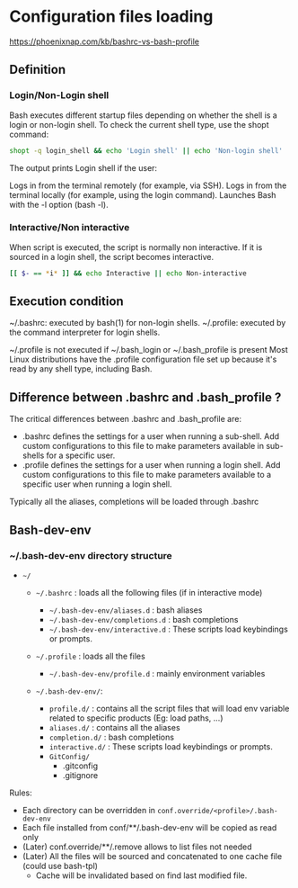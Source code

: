 # Configuration files loading

<https://phoenixnap.com/kb/bashrc-vs-bash-profile>

## Definition

### Login/Non-Login shell

Bash executes different startup files depending on whether the shell is a login
or non-login shell. To check the current shell type, use the shopt command:

```bash
shopt -q login_shell && echo 'Login shell' || echo 'Non-login shell'
```

The output prints Login shell if the user:

Logs in from the terminal remotely (for example, via SSH). Logs in from the
terminal locally (for example, using the login command). Launches Bash with the
-l option (bash -l).

### Interactive/Non interactive

When script is executed, the script is normally non interactive. If it is
sourced in a login shell, the script becomes interactive.

```bash
[[ $- == *i* ]] && echo Interactive || echo Non-interactive
```

## Execution condition

~/.bashrc: executed by bash(1) for non-login shells. ~/.profile: executed by the
command interpreter for login shells.

~/.profile is not executed if ~/.bash_login or ~/.bash_profile is present Most
Linux distributions have the .profile configuration file set up because it's
read by any shell type, including Bash.

## Difference between .bashrc and .bash_profile ?

The critical differences between .bashrc and .bash_profile are:

- .bashrc defines the settings for a user when running a sub-shell. Add custom
  configurations to this file to make parameters available in sub-shells for a
  specific user.
- .profile defines the settings for a user when running a login shell. Add
  custom configurations to this file to make parameters available to a specific
  user when running a login shell.

Typically all the aliases, completions will be loaded through .bashrc

## Bash-dev-env

### ~/.bash-dev-env directory structure

- `~/`

  - `~/.bashrc` : loads all the following files (if in interactive mode)

    - `~/.bash-dev-env/aliases.d` : bash aliases
    - `~/.bash-dev-env/completions.d` : bash completions
    - `~/.bash-dev-env/interactive.d` : These scripts load keybindings or
      prompts.

  - `~/.profile` : loads all the files

    - `~/.bash-dev-env/profile.d` : mainly environment variables

  - `~/.bash-dev-env/`:
    - `profile.d/` : contains all the script files that will load env variable
      related to specific products (Eg: load paths, ...)
    - `aliases.d/` : contains all the aliases
    - `completion.d/` : bash completions
    - `interactive.d/` : These scripts load keybindings or prompts.
    - `GitConfig/`
      - .gitconfig
      - .gitignore

Rules:

- Each directory can be overridden in `conf.override/<profile>/.bash-dev-env`
- Each file installed from conf/\*\*/.bash-dev-env will be copied as read only
- (Later) conf.override/\*\*/.remove allows to list files not needed
- (Later) All the files will be sourced and concatenated to one cache file
  (could use bash-tpl)
  - Cache will be invalidated based on find last modified file.
